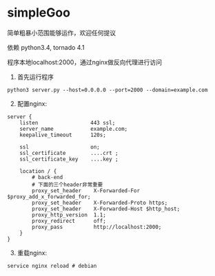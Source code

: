 # simpleGoo

简单粗暴小范围能够运作，欢迎任何提议

依赖 python3.4, tornado 4.1

程序本地localhost:2000，通过nginx做反向代理进行访问

1. 首先运行程序
```shell
python3 server.py --host=0.0.0.0 --port=2000 --domain=example.com
```

2. 配置nginx:
```config
server {
    listen                 443 ssl;
    server_name            example.com;
    keepalive_timeout      120s;

    ssl                    on;
    ssl_certificate        ....crt ;
    ssl_certificate_key    ....key ;

    location / {
        # back-end
        # 下面的三个header非常重要
        proxy_set_header    X-Forwarded-For $proxy_add_x_forwarded_for;
        proxy_set_header    X-Forwarded-Proto https;
        proxy_set_header    X-Forwarded-Host $http_host;
        proxy_http_version  1.1;
        proxy_redirect      off;
        proxy_pass          http://localhost:2000;
    }
}
```

3. 重载nginx:
```shell
service nginx reload # debian
```

